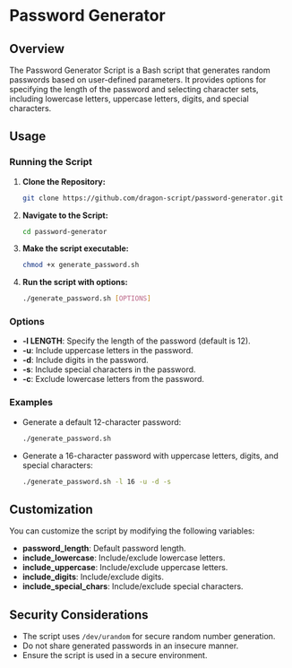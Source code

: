# Password Generator

## Overview

The Password Generator Script is a Bash script that generates random passwords based on user-defined parameters. It provides options for specifying the length of the password and selecting character sets, including lowercase letters, uppercase letters, digits, and special characters.

## Usage

### Running the Script

1. **Clone the Repository:**

    ```bash
    git clone https://github.com/dragon-script/password-generator.git
    ```

2. **Navigate to the Script:**

    ```bash
    cd password-generator
    ```

3. **Make the script executable:**
   ```bash
   chmod +x generate_password.sh
   ```

4. **Run the script with options:**
   ```bash
   ./generate_password.sh [OPTIONS]
   ```

### Options

- **-l LENGTH**: Specify the length of the password (default is 12).
- **-u**: Include uppercase letters in the password.
- **-d**: Include digits in the password.
- **-s**: Include special characters in the password.
- **-c**: Exclude lowercase letters from the password.

### Examples

- Generate a default 12-character password:
  ```bash
  ./generate_password.sh
  ```

- Generate a 16-character password with uppercase letters, digits, and special characters:
  ```bash
  ./generate_password.sh -l 16 -u -d -s
  ```

## Customization

You can customize the script by modifying the following variables:

- **password_length**: Default password length.
- **include_lowercase**: Include/exclude lowercase letters.
- **include_uppercase**: Include/exclude uppercase letters.
- **include_digits**: Include/exclude digits.
- **include_special_chars**: Include/exclude special characters.

## Security Considerations

- The script uses `/dev/urandom` for secure random number generation.
- Do not share generated passwords in an insecure manner.
- Ensure the script is used in a secure environment.
